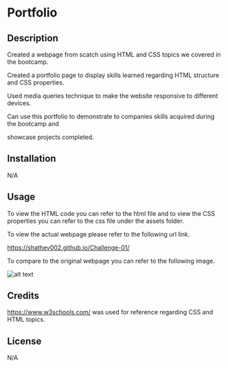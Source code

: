 # Portfolio

## Description

Created a webpage from scatch using HTML and CSS topics we covered in the bootcamp. 

Created a portfolio page to display skills learned regarding HTML structure and CSS properties. 

Used media queries technique to make the website responsive to different devices. 

Can use this portfolio to demonstrate to companies skills acquired during the bootcamp and 

showcase projects completed. 

## Installation

N/A

## Usage

To view the HTML code you can refer to the html file and to view the CSS properties 
you can refer to the css file under the assets folder. 

To view the actual webpage please refer to the following url link.

https://shathev002.github.io/Challenge-01/

To compare to the original webpage you can refer to the following image. 

![alt text](Assets/01-html-css-git-homework-demo.png)

## Credits

https://www.w3schools.com/ was used for reference regarding CSS and HTML topics. 

## License

N/A